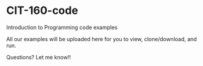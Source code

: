 # CIT-160-code
Introduction to Programming code examples

All our examples will be uploaded here for you to view, clone/download, and run.

Questions? Let me know!!
